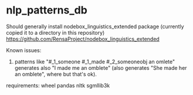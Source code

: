 # nlp_patterns_db
Should generally install nodebox_linguistics_extended package (currently copied it to a directory in this repository)
https://github.com/RensaProject/nodebox_linguistics_extended

Known issues:
1. patterns like "#_1_someone #_1_made #_2_someoneobj an omlete" generates
also "I made me an omblete" (also generates "She made her an omblete", where but that's ok).

requirements:
wheel
pandas
nltk
sgmllib3k
